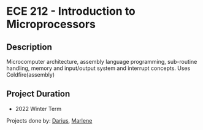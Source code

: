 # ECE 212 - Introduction to Microprocessors

## Description
Microcomputer architecture, assembly language programming, sub-routine handling, memory and input/output system and interrupt concepts. Uses Coldfire(assembly)

## Project Duration
- 2022 Winter Term

Projects done by: [Darius](https://github.com/DarFang), [Marlene](https://github.com/mgong1)
